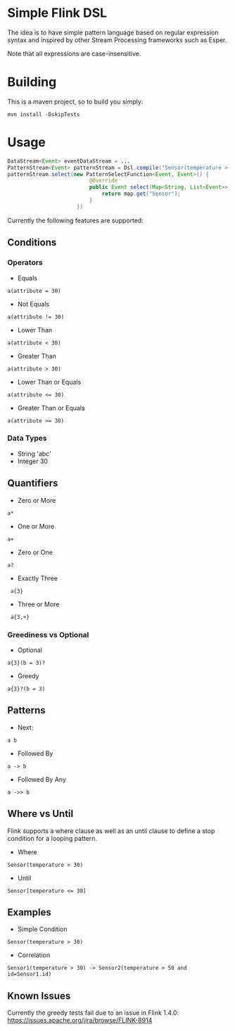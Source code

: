 # Simple Flink DSL

The idea is to have simple pattern language based
on regular expression syntax and inspired by other Stream Processing
frameworks such as Esper.

Note that all expressions are case-insensitive.

# Building

This is a maven project, so to build you simply:

```
mvn install -DskipTests
```

# Usage

```java
DataStream<Event> eventDataStream = ...
PatternStream<Event> patternStream = Dsl.compile("Sensor(temperature > 30)", eventDataStream);
patternStream.select(new PatternSelectFunction<Event, Event>() {
                          @Override
                          public Event select(Map<String, List<Event>> map) throws Exception {
                              return map.get("Sensor");
                          }
                      })

```


Currently the following features are supported:

## Conditions

### Operators

* Equals
```
a(attribute = 30)
```
* Not Equals
```
a(attribute != 30)
```
* Lower Than
```
a(attribute < 30)
```
* Greater Than
```
a(attribute > 30)
```
* Lower Than or Equals
```
a(attribute <= 30)
```
* Greater Than or Equals
```
a(attribute >= 30)
```

### Data Types

* String 'abc'
* Integer 30

## Quantifiers

* Zero or More
 ```
 a*
 ```
* One or More
```
a+
```
* Zero or One
```
a?
```
* Exactly Three
```
 a{3}
```
* Three or More
```
 a{3,+}
```

### Greediness vs Optional

* Optional
```
a{3}(b = 3)?
 ```
* Greedy
```
a{3}?(b = 3)
```
 


## Patterns

* Next:

```
a b
```

* Followed By 

```
a -> b
```

* Followed By Any

```
a ->> b
```

## Where vs Until

Flink supports a where clause as well as an until clause to define 
a stop condition for a looping pattern.

* Where
```
Sensor(temperature > 30)
```

* Until
```
Sensor[temperature <= 30]
```


## Examples

* Simple Condition

```
Sensor(temperature > 30)
```

* Correlation

```
Sensor1(temperature > 30) -> Sensor2(temperature > 50 and id=Sensor1.id)
 ```
 
## Known Issues
 
Currently the greedy tests fail due to an issue in Flink 1.4.0:
https://issues.apache.org/jira/browse/FLINK-8914
